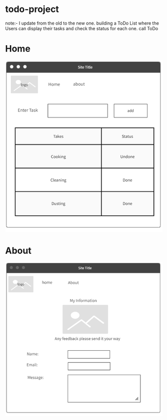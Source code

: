 # todo-project
note:- I update from the old to the new one. 
building a ToDo List where the Users can display their tasks and check the status for each one. call ToDo
# Home 
![Home toDo List](images/Home-ToDoList.png)
</br>
# About
![Feedback todo List](images/FeedBack-ToDoList.png)
